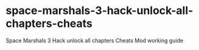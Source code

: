 # space-marshals-3-hack-unlock-all-chapters-cheats
Space Marshals 3 Hack unlock all chapters Cheats Mod working guide
